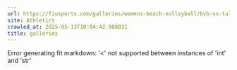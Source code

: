 ```yaml
---
url: https://fiusports.com/galleries/womens-beach-volleyball/bvb-vs-tulane-2-25-25/image-56/355/62609
site: Athletics
crawled_at: 2025-05-13T10:04:42.988031
title: galleries
---
```


Error generating fit markdown: '<' not supported between instances of 'int' and 'str'